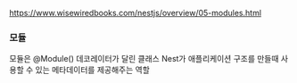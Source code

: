 https://www.wisewiredbooks.com/nestjs/overview/05-modules.html

### 모듈
모듈은 @Module() 데코레이터가 달린 클래스
Nest가 애플리케이션 구조를 만들때 사용할 수 있는 메타데이터를 제공해주는 역할
